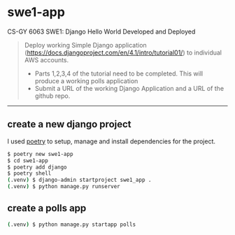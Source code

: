 # swe1-app
CS-GY 6063 SWE1: Django Hello World Developed and Deployed

> Deploy working Simple Django application (https://docs.djangoproject.com/en/4.1/intro/tutorial01/) to individual AWS accounts.
> - Parts 1,2,3,4 of the tutorial need to be completed. This will produce a working polls application
> - Submit a URL of the working Django Application and a URL of the github repo.

---

## create a new django project

I used [poetry](https://python-poetry.org/) to setup, manage and install dependencies for the project.

```bash
$ poetry new swe1-app
$ cd swe1-app
$ poetry add django
$ poetry shell
(.venv) $ django-admin startproject swe1_app .
(.venv) $ python manage.py runserver
```

## create a polls app

```bash
(.venv) $ python manage.py startapp polls
```
